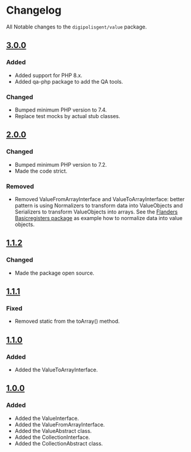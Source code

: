 # Changelog

All Notable changes to the `digipolisgent/value` package.

## [3.0.0]

### Added

- Added support for PHP 8.x.
- Added qa-php package to add the QA tools.

### Changed

- Bumped minimum PHP version to 7.4.
- Replace test mocks by actual stub classes.

## [2.0.0]

### Changed

- Bumped minimum PHP version to 7.2.
- Made the code strict.

### Removed

- Removed ValueFromArrayInterface and ValueToArrayInterface: better
  pattern is using Normalizers to transform data into ValueObjects and
  Serializers to transform ValueObjects into arrays. See the
  [Flanders Basicregisters package](https://github.com/digipolisgent/php_package_dg-flanders-basicregisters/tree/develop/src/Normalizer/FromJson)
  as example how to normalize data into value objects.

## [1.1.2]

### Changed

- Made the package open source.

## [1.1.1]

### Fixed

- Removed static from the toArray() method.

## [1.1.0]

### Added

- Added the ValueToArrayInterface.

## [1.0.0]

### Added

- Added the ValueInterface.
- Added the ValueFromArrayInterface.
- Added the ValueAbstract class.
- Added the CollectionInterface.
- Added the CollectionAbstract class.

[3.0.0]: https://github.com/digipolisgent/php_package_dg-value/compare/2.0.0...3.0.0
[2.0.0]: https://github.com/digipolisgent/php_package_dg-value/compare/1.1.2...2.0.0
[1.1.2]: https://github.com/digipolisgent/php_package_dg-value/compare/1.1.1...1.1.2
[1.1.1]: https://github.com/digipolisgent/php_package_dg-value/compare/1.1.0...1.1.1
[1.1.0]: https://github.com/digipolisgent/php_package_dg-value/compare/1.0.0...1.1.0
[1.0.0]: https://github.com/digipolisgent/php_package_dg-value/releases/tag/1.0.0
[Unreleased]: https://github.com/digipolisgent/php_package_dg-value/compare/master...develop
